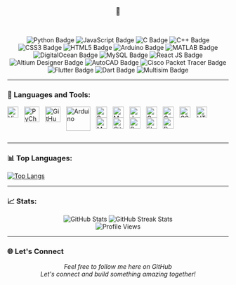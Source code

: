 <!--
**Emmie05/Emmie05** is a ✨ _special_ ✨ repository because its `README.md` (this file) appears on your GitHub profile.
-->

### 

<h3 align="center">🍁</h3>
<br />

<p align="center">
  <img src="https://img.shields.io/badge/-Python-3776AB?style=flat-square&logo=python&logoColor=white" alt="Python Badge" />
  <img src="https://img.shields.io/badge/-JavaScript-F7DF1E?style=flat-square&logo=javascript&logoColor=black" alt="JavaScript Badge" />
  <img src="https://img.shields.io/badge/-C-A8B9CC?style=flat-square&logo=c&logoColor=white" alt="C Badge" />
  <img src="https://img.shields.io/badge/-C%2B%2B-F34B7E?style=flat-square&logo=c%2B%2B&logoColor=white" alt="C++ Badge" />
  <img src="https://img.shields.io/badge/-CSS3-1572B6?style=flat-square&logo=css3&logoColor=white" alt="CSS3 Badge" />
  <img src="https://img.shields.io/badge/-HTML5-E34F26?style=flat-square&logo=html5&logoColor=white" alt="HTML5 Badge" />
  <img src="https://img.shields.io/badge/-Arduino-00979D?style=flat-square&logo=arduino&logoColor=white" alt="Arduino Badge" />
  <img src="https://img.shields.io/badge/-MATLAB-FF7F2A?style=flat-square&logo=matlab&logoColor=white" alt="MATLAB Badge" />
  <img src="https://img.shields.io/badge/-DigitalOcean-0080FF?style=flat-square&logo=digitalocean&logoColor=white" alt="DigitalOcean Badge" />
  <img src="https://img.shields.io/badge/-MySQL-4479A1?style=flat-square&logo=mysql&logoColor=white" alt="MySQL Badge" />
  <img src="https://img.shields.io/badge/-React-61DAFB?style=flat-square&logo=react&logoColor=black" alt="React JS Badge" />
  <img src="https://img.shields.io/badge/-Altium%20Designer-2C2C2C?style=flat-square&logo=altiumdesigner&logoColor=white" alt="Altium Designer Badge" />
  <img src="https://img.shields.io/badge/-AutoCAD-003B6F?style=flat-square&logo=autocad&logoColor=white" alt="AutoCAD Badge" />
  <img src="https://img.shields.io/badge/-Cisco%20Packet%20Tracer-1BA0D7?style=flat-square&logo=cisco&logoColor=white" alt="Cisco Packet Tracer Badge" />
  <img src="https://img.shields.io/badge/-Flutter-02569B?style=flat-square&logo=flutter&logoColor=white" alt="Flutter Badge" />
  <img src="https://img.shields.io/badge/-Dart-0175C2?style=flat-square&logo=dart&logoColor=white" alt="Dart Badge" />
  <img src="https://img.shields.io/badge/-Multisim-FF7F2A?style=flat-square&logo=multisim&logoColor=white" alt="Multisim Badge" />
</p>

---

### 🔧 Languages and Tools:

<img align="left" alt="Visual Studio Code" width="25px" style="padding-right:10px;" src="https://cdn.jsdelivr.net/gh/devicons/devicon/icons/vscode/vscode-original.svg" />
<img align="left" alt="PyCharm" width="35px" style="padding-right:10px;" src="https://cdn.jsdelivr.net/gh/devicons/devicon/icons/pycharm/pycharm-original.svg" />
<img align="left" alt="GitHub" width="35px" style="padding-right:10px;" src="https://cdn.jsdelivr.net/gh/devicons/devicon/icons/github/github-original.svg" />
<img align="left" alt="Arduino" width="55px" style="padding-right:10px;" src="https://cdn.jsdelivr.net/gh/devicons/devicon/icons/arduino/arduino-original.svg" />
<img align="left" alt="Python" width="25px" style="padding-right:10px;" src="https://cdn.jsdelivr.net/gh/devicons/devicon/icons/python/python-plain.svg" />
<img align="left" alt="MATLAB" width="25px" style="padding-right:10px;" src="https://cdn.jsdelivr.net/gh/devicons/devicon/icons/matlab/matlab-original.svg" />
<img align="left" alt="JavaScript" width="25px" style="padding-right:10px;" src="https://cdn.jsdelivr.net/gh/devicons/devicon/icons/javascript/javascript-plain.svg" />
<img align="left" alt="C" width="25px" style="padding-right:10px;" src="https://cdn.jsdelivr.net/gh/devicons/devicon/icons/c/c-plain.svg" />
<img align="left" alt="C++" width="25px" style="padding-right:10px;" src="https://cdn.jsdelivr.net/gh/devicons/devicon/icons/cplusplus/cplusplus-plain.svg" />
<img align="left" alt="CSS3" width="25px" style="padding-right:10px;" src="https://cdn.jsdelivr.net/gh/devicons/devicon/icons/css3/css3-plain.svg" />
<img align="left" alt="HTML5" width="25px" style="padding-right:10px;" src="https://cdn.jsdelivr.net/gh/devicons/devicon/icons/html5/html5-plain.svg" />
<img align="left" alt="MySQL" width="25px" style="padding-right:10px;" src="https://cdn.jsdelivr.net/gh/devicons/devicon/icons/mysql/mysql-original.svg" />
<img align="left" alt="Git" width="25px" style="padding-right:10px;" src="https://cdn.jsdelivr.net/gh/devicons/devicon/icons/git/git-original.svg" />
<img align="left" alt="React" width="25px" style="padding-right:10px;" src="https://cdn.jsdelivr.net/gh/devicons/devicon/icons/react/react-original.svg" />
<img align="left" alt="Flutter" width="25px" style="padding-right:10px;" src="https://cdn.jsdelivr.net/gh/devicons/devicon/icons/flutter/flutter-original.svg" />
<img align="left" alt="Dart" width="25px" style="padding-right:10px;" src="https://cdn.jsdelivr.net/gh/devicons/devicon/icons/dart/dart-original.svg" />
<br />
<br />
<br />
<br />

---

### 📊 Top Languages:
 
[![Top Langs](https://github-readme-stats.vercel.app/api/top-langs/?username=Emmie05&layout=pie&c%2B%2B&langs_count=10)](https://github.com/anuraghazra/github-readme-stats)

---

### 📈 Stats:

<div align="center">
  <img src="https://github-readme-stats.vercel.app/api?username=Emmie05&show_icons=true&count_private=true&include_all_commits=true&hide_rank=true"
alt="GitHub Stats" />
  <img src="https://streak-stats.demolab.com?user=Emmie05&date_format=M%20j%5B%2C%20Y%5D" alt="GitHub Streak Stats" />
  <br />
  <img src="https://komarev.com/ghpvc/?username=Emmie05&color=blueviolet&style=flat" alt="Profile Views" />
</div>

---

### 🌐 Let's Connect

<p align="center">
  <em>Feel free to follow me here on GitHub</em> 
  <br />
  <em>Let's connect and build something amazing together!</em>
</p>
